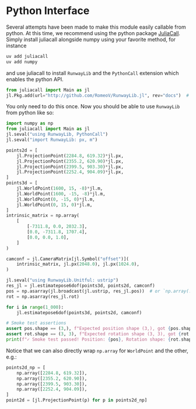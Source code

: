 # Python Interface
Several attempts have been made to make this module easily callable from python.
At this time, we recommend using the python package [JuliaCall](https://juliapy.github.io/PythonCall.jl/stable/juliacall/).
Simply install juliacall alongside numpy using your favorite method, for instance
```bash
uv add juliacall
uv add numpy
```
and use juliacall to install `RunwayLib` and the `PythonCall` extension which enables
the python API.
```python
from juliacall import Main as jl
jl.Pkg.add(url="http://github.com/RomeoV/RunwayLib.jl", rev="docs")  # should land on master asap
```
You only need to do this once. Now you should be able to use `RunwayLib` from python like so:
```python
import numpy as np
from juliacall import Main as jl
jl.seval("using RunwayLib, PythonCall")
jl.seval("import RunwayLib: px, m")

points2d = [
    jl.ProjectionPoint(2284.8, 619.32)*jl.px,
    jl.ProjectionPoint(2355.2, 620.90)*jl.px,
    jl.ProjectionPoint(2399.5, 903.30)*jl.px,
    jl.ProjectionPoint(2252.4, 904.09)*jl.px,
]
points3d = [
    jl.WorldPoint(1600, 15, -8)*jl.m,
    jl.WorldPoint(1600, -15, -8)*jl.m,
    jl.WorldPoint(0, -15, 0)*jl.m,
    jl.WorldPoint(0, 15, 0)*jl.m,
]
intrinsic_matrix = np.array(
    [
        [-7311.8, 0.0, 2032.3],
        [0.0, -7311.8, 1707.4],
        [0.0, 0.0, 1.0],
    ]
)

camconf = jl.CameraMatrix[jl.Symbol("offset")](
    intrinsic_matrix, jl.px(2048.0), jl.px(1024.0),
)

jl.seval("using RunwayLib.Unitful: ustrip")
res_jl = jl.estimatepose6dof(points3d, points2d, camconf)
pos = np.asarray(jl.broadcast(jl.ustrip, res_jl.pos))  # or `np.array(..., copy=None)`
rot = np.asarray(res_jl.rot)

for i in range(1_000):
    jl.estimatepose6dof(points3d, points2d, camconf)

# Smoke test assertions
assert pos.shape == (3,), f"Expected position shape (3,), got {pos.shape}"
assert rot.shape == (3, 3), f"Expected rotation shape (3, 3), got {rot.shape}"
print(f"✓ Smoke test passed! Position: {pos}, Rotation shape: {rot.shape}")

```

Notice that we can also directly wrap `np.array` for `WorldPoint` and the other, e.g.:
```python
points2d_np = [
    np.array([2284.8, 619.32]),
    np.array([2355.2, 620.90]),
    np.array([2399.5, 903.30]),
    np.array([2252.4, 904.09]),
]
point2d = [jl.ProjectionPoint(p) for p in points2d_np]
```
